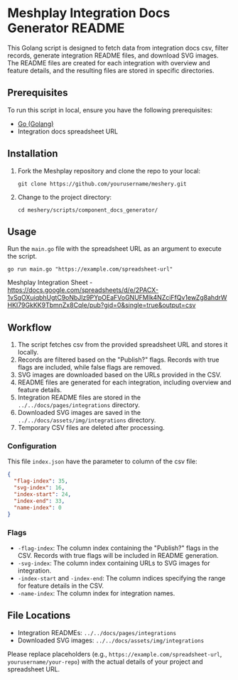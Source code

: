 # Meshplay Integration Docs Generator README

This Golang script is designed to fetch data from integration docs csv, filter records, generate integration README files, and download SVG images. The README files are created for each integration with overview and feature details, and the resulting files are stored in specific directories.

## Prerequisites

To run this script in local, ensure you have the following prerequisites:

- [Go (Golang)](https://golang.org/dl/)
- Integration docs spreadsheet URL

## Installation

1. Fork the Meshplay repository and clone the repo to your local:

   ```shell
   git clone https://github.com/yourusername/meshery.git
   ```

2. Change to the project directory:

   ```shell
   cd meshery/scripts/component_docs_generator/
   ```

## Usage

Run the `main.go` file with the spreadsheet URL as an argument to execute the script.

```shell
go run main.go "https://example.com/spreadsheet-url"
```

Meshplay Integration Sheet - 
https://docs.google.com/spreadsheets/d/e/2PACX-1vSgOXuiqbhUgtC9oNbJlz9PYpOEaFVoGNUFMIk4NZciFfQv1ewZg8ahdrWHKI79GkKK9TbmnZx8CqIe/pub?gid=0&single=true&output=csv

## Workflow

1. The script fetches csv from the provided spreadsheet URL and stores it locally.
2. Records are filtered based on the "Publish?" flags. Records with true flags are included, while false flags are removed.
3. SVG images are downloaded based on the URLs provided in the CSV.
4. README files are generated for each integration, including overview and feature details.
5. Integration README files are stored in the `../../docs/pages/integrations` directory.
6. Downloaded SVG images are saved in the `../../docs/assets/img/integrations` directory.
7. Temporary CSV files are deleted after processing.

### Configuration

This file `index.json` have the parameter to column of the csv file:

```json
{
  "flag-index": 35,
  "svg-index": 16,
  "index-start": 24,
  "index-end": 33,
  "name-index": 0
}
```


### Flags

- `-flag-index`: The column index containing the "Publish?" flags in the CSV. Records with true flags will be included in README generation.
- `-svg-index`: The column index containing URLs to SVG images for integration.
- `-index-start` and `-index-end`: The column indices specifying the range for feature details in the CSV.
- `-name-index`: The column index for integration names.

## File Locations

- Integration READMEs: `../../docs/pages/integrations`
- Downloaded SVG images: `../../docs/assets/img/integrations`

Please replace placeholders (e.g., `https://example.com/spreadsheet-url`, `yourusername/your-repo`) with the actual details of your project and spreadsheet URL.